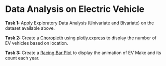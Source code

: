 # Data Analysis on Electric Vehicle

**Task 1:** Apply Exploratory Data Analysis (Univariate and Bivariate) on the dataset available above.

**Task 2:** Create a [Choropleth](https://plotly.com/python/choropleth-maps/) using [plotly.express](https://plotly.com/python/plotly-express/) to display the number of EV vehicles based on location.

**Task 3:** Create a [Racing Bar Plot](https://flourish.studio/visualisations/bar-chart-race/) to display the animation of EV Make and its count each year.



